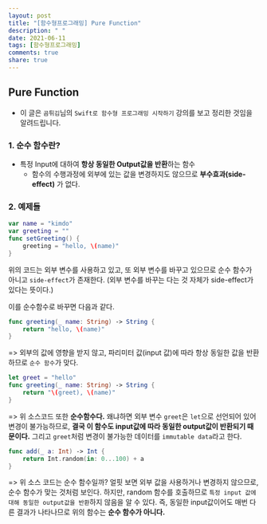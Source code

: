 ```yaml
---
layout: post
title: "[함수형프로그래밍] Pure Function"
description: " "
date: 2021-06-11
tags: [함수형프로그래밍]
comments: true
share: true
---
```



## Pure Function

* 이 글은 `곰튀김`님의 `Swift로 함수형 프로그래밍 시작하기` 강의를 보고 정리한 것임을 알려드립니다.

### 1. 순수 함수란?

* 특정 Input에 대하여 **항상 동일한 Output값을 반환**하는 함수
  * 함수의 수행과정에 외부에 있는 값을 변경하지도 않으므로 **부수효과(side-effect)** 가 없다.

### 2. 예제들

```swift
var name = "kimdo"
var greeting = ""
func setGreeting() {
    greeting = "hello, \(name)"
}
```

위의 코드는 외부 변수를 사용하고 있고, 또 외부 변수를 바꾸고 있으므로 순수 함수가 아니고 `side-effect`가 존재한다. (외부 변수를 바꾸는 다는 것 자체가 side-effect가 있다는 뜻이다.)

이를 순수함수로 바꾸면 다음과 같다. 
```swift
func greeting(_ name: String) -> String {
    return "hello, \(name)"
}
```
=> 외부의 값에 영향을 받지 않고, 파리미터 값(input 값)에 따라 항상 동일한 값을 반환하므로 `순수 함수`가 맞다.

```swift
let greet = "hello"
func greeting(_ name: String) -> String {
    return "\(greet), \(name)"
}
```
=> 위 소스코드 또한 **순수함수다.** 왜냐하면 외부 변수 `greet`은 `let`으로 선언되어 있어 변경이 불가능하므로, **결국 이 함수도 input값에 따라 동일한 output값이 반환되기 때문이다.** 
그리고 `greet`처럼 변경이 불가능한 데이터를 `immutable data`라고 한다.

```swift
func add(_ a: Int) -> Int {
    return Int.random(in: 0...100) + a
}
```
=> 위 소스 코드는 순수 함수일까? 얼핏 보면 외부 값을 사용하거나 변경하지 않으므로, 순수 함수가 맞는 것처럼 보인다. 
하지만, random 함수를 호출하므로 `특정 input 값에 대해 동일한 output값을 반환`하지 않음을 알 수 있다. 즉, 동일한 input값이어도 매번 다른 결과가 나타나므로 위의 함수는 **순수 함수가 아니다.** 